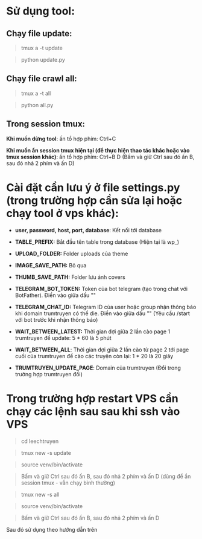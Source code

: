 # Sử dụng tool:

## Chạy file update:

> tmux a -t update

> python update.py

## Chạy file crawl all:

> tmux a -t all

> python all.py

## Trong session tmux:

**Khi muốn dừng tool**: ấn tổ hợp phím: Ctrl+C

**Khi muốn ẩn session tmux hiện tại (để thực hiện thao tác khác hoặc vào tmux session khác)**: ấn tổ hợp phím: Ctrl+B D (Bấm và giữ Ctrl sau đó ấn B, sau đó nhả 2 phím và ấn D)

# Cài đặt cần lưu ý ở file settings.py (trong trường hợp cần sửa lại hoặc chạy tool ở vps khác):

- **user, password, host, port, database**: Kết nối tới database
- **TABLE_PREFIX:** Bắt đầu tên table trong database (Hiện tại là wp\_)

- **UPLOAD_FOLDER:** Folder uploads của theme

- **IMAGE_SAVE_PATH:** Bỏ qua
- **THUMB_SAVE_PATH:** Folder lưu ảnh covers

- **TELEGRAM_BOT_TOKEN:** Token của bot telegram (tạo trong chat với BotFather). Điền vào giữa dấu ""
- **TELEGRAM_CHAT_ID:** Telegram ID của user hoặc group nhận thông báo khi domain trumtruyen có thể die. Điền vào giữa dấu "" (Yêu cầu /start với bot trước khi nhận thông báo)

- **WAIT_BETWEEN_LATEST:** Thời gian đợi giữa 2 lần cào page 1 trumtruyen để update: 5 \* 60 là 5 phút
- **WAIT_BETWEEN_ALL**: Thời gian đợi giữa 2 lần cào từ page 2 tới page cuối của trumtruyen để cào các truyện còn lại: 1 \* 20 là 20 giây

- **TRUMTRUYEN_UPDATE_PAGE**: Domain của trumtruyen (Đổi trong trường hợp trumtruyen đổi)

# Trong trường hợp restart VPS cần chạy các lệnh sau sau khi ssh vào VPS

> cd leechtruyen

> tmux new -s update

> source venv/bin/activate

> Bấm và giữ Ctrl sau đó ấn B, sau đó nhả 2 phím và ấn D (dùng để ẩn session tmux - vẫn chạy bình thường)

> tmux new -s all

> source venv/bin/activate

> Bấm và giữ Ctrl sau đó ấn B, sau đó nhả 2 phím và ấn D

Sau đó sử dụng theo hướng dẫn trên
